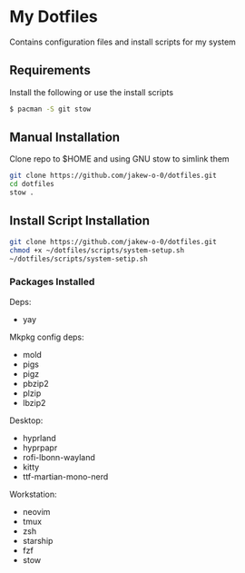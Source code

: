 # My Dotfiles
Contains configuration files and install scripts for my system



## Requirements
Install the following or use the install scripts
```bash
$ pacman -S git stow
```



## Manual Installation
Clone repo to $HOME and using GNU stow to simlink them
```bash
git clone https://github.com/jakew-o-0/dotfiles.git
cd dotfiles
stow .
```


## Install Script Installation
```bash
git clone https://github.com/jakew-o-0/dotfiles.git
chmod +x ~/dotfiles/scripts/system-setup.sh
~/dotfiles/scripts/system-setip.sh 
```
### Packages Installed
Deps:
- yay

Mkpkg config deps:
- mold
- pigs
- pigz
- pbzip2
- plzip
- lbzip2

Desktop:
- hyprland
- hyprpapr
- rofi-lbonn-wayland
- kitty
- ttf-martian-mono-nerd

Workstation:
- neovim
- tmux 
- zsh
- starship
- fzf
- stow
